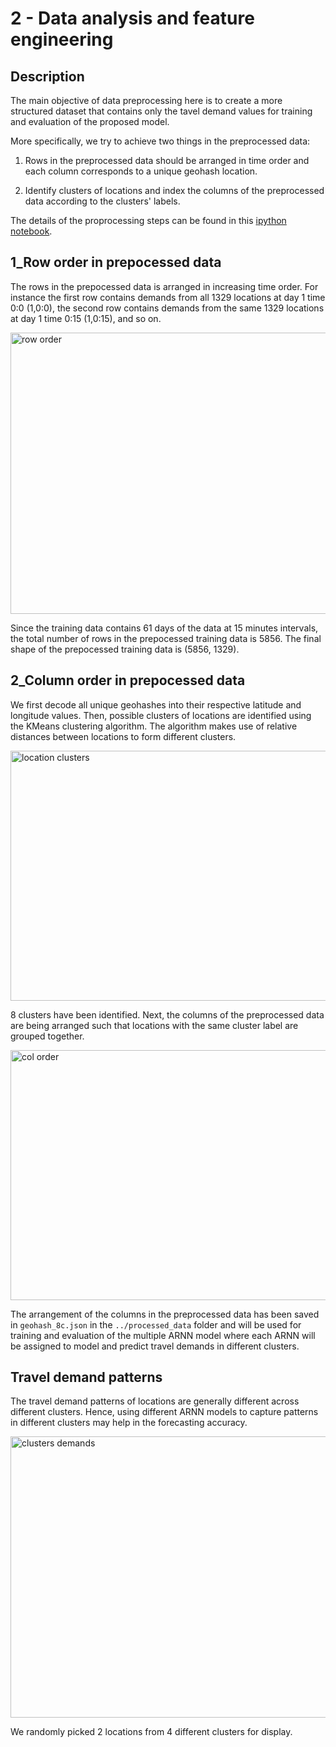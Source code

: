 # 2 - Data analysis and feature engineering

## Description

The main objective of data preprocessing here is to create a more structured
dataset that contains only the tavel demand values for training and evaluation of the proposed model.

More specifically, we try to achieve two things in the preprocessed data:

1. Rows in the preprocessed data should be arranged in time order 
and each column corresponds to a unique geohash location. 

2. Identify clusters of locations and index the columns of the preprocessed data according to the 
clusters' labels.

The details of the proprocessing steps can be found in this [ipython notebook](https://github.com/Tanmengxuan/grab_traffic_management/blob/master/2_Data_Analysis/traffic_analysis.ipynb).

## 1_Row order in prepocessed data

The rows in the prepocessed data is arranged in increasing time order.
For instance the first row contains demands from all 1329 locations at day 1 time 0:0 (1,0:0),
the second row contains demands from the same 1329 locations at day 1 time 0:15 (1,0:15), and so on.


<div>
<img src="https://raw.githubusercontent.com/Tanmengxuan/cicids2017/master/images/row_order.png" alt="row order" width="550px" height="450px" style="display: block;">
</div>


Since the training data contains 61 days of the data at 15 minutes intervals, the total number of rows in
the prepocessed training data is 5856. The final shape of the prepocessed training data is (5856, 1329). 

## 2_Column order in prepocessed data

We first decode all unique geohashes into their respective latitude and longitude values. Then, possible clusters of locations are identified using the KMeans clustering algorithm. 
The algorithm makes use of relative distances between locations to form different clusters.


<div>
<img src="https://raw.githubusercontent.com/Tanmengxuan/cicids2017/master/images/clusters.png" alt="location clusters" width="550px" height="400px" style="display: block;">
</div>


8 clusters have been identified. Next, the columns of the preprocessed data are being arranged such that locations with the same cluster label are grouped together.


<div>
<img src="https://raw.githubusercontent.com/Tanmengxuan/cicids2017/master/images/col_order.png" alt="col order" width="550px" height="400px" style="display: block;">
</div>


The arrangement of the columns in the preprocessed data has been saved in `geohash_8c.json` in the `../processed_data` folder and will be used for training 
and evaluation of the multiple ARNN model where each ARNN will be assigned to model and predict travel demands in different clusters.

## Travel demand patterns 

The travel demand patterns of locations are generally different across different clusters. Hence, using 
different ARNN models to capture patterns in different clusters may help in the forecasting accuracy.


<div>
<img src="https://raw.githubusercontent.com/Tanmengxuan/cicids2017/master/images/pattern_clusters.png" alt="clusters demands" width="650px" height="450px" style="display: block;">
</div>


We randomly picked 2 locations from 4 different clusters for display.
